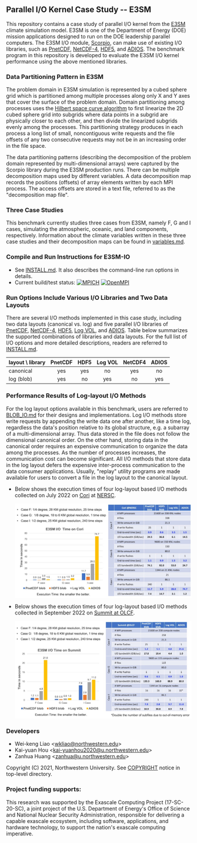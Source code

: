 ## Parallel I/O Kernel Case Study -- E3SM

This repository contains a case study of parallel I/O kernel from the
[E3SM](https://github.com/E3SM-Project/E3SM) climate simulation model.
E3SM is one of the Department of Energy (DOE) mission applications designed to
run on the DOE leadership parallel computers. The E3SM I/O module,
[Scorpio](https://github.com/E3SM-Project/scorpio), can make use of existing
I/O libraries, such as [PnetCDF](https://github.com/Parallel-NetCDF/PnetCDF),
[NetCDF-4](http://www.unidata.ucar.edu/software/netcdf),
[HDF5](https://www.hdfgroup.org/solutions/hdf5), and
[ADIOS](https://github.com/ornladios/ADIOS2).
The benchmark program in this repository is developed to evaluate the E3SM I/O
kernel performance using the above mentioned libraries.

### Data Partitioning Pattern in E3SM
The problem domain in E3SM simulation is represented by a cubed sphere grid
which is partitioned among multiple processes along only X and Y axes that
cover the surface of the problem domain. Domain partitioning among processes
uses the
[Hilbert space curve algorithm](https://en.wikipedia.org/wiki/Hilbert_curve)
to first linearize the 2D cubed sphere grid into subgrids where data points in
a subgrid are physically closer to each other, and then divide the linearized
subgrids evenly among the processes. This partitioning strategy produces in
each process a long list of small, noncontiguous write requests and the file
offsets of any two consecutive requests may not be in an increasing order in
the file space.

The data partitioning patterns (describing the decomposition of the problem
domain represented by multi-dimensional arrays) were captured by the Scorpio
library during the E3SM production runs. There can be multiple decomposition
maps used by different variables. A data decomposition map records the
positions (offsets) of array elements written by each MPI process. The access
offsets are stored in a text file, referred to as the "decomposition map file".

### Three Case Studies
This benchmark currently studies three cases from E3SM, namely F, G and I
cases, simulating the atmospheric, oceanic, and land components, respectively.
Information about the climate variables written in these three case studies and
their decomposition maps can be found in [variables.md](./docs/variables.md).

### Compile and Run Instructions for E3SM-IO
* See [INSTALL.md](./docs/INSTALL.md). It also describes the command-line run
  options in details.
* Current build/test status:
  [![MPICH](https://github.com/Parallel-NetCDF/E3SM-IO/actions/workflows/mpich_static.yml/badge.svg)](https://github.com/Parallel-NetCDF/E3SM-IO/actions/workflows/mpich_static.yml)
  [![OpenMPI](https://github.com/Parallel-NetCDF/E3SM-IO/actions/workflows/ubuntu_ompi.yml/badge.svg)](https://github.com/Parallel-NetCDF/E3SM-IO/actions/workflows/ubuntu_ompi.yml)

### Run Options Include Various I/O Libraries and Two Data Layouts
There are several I/O methods implemented in this case study, including two
data layouts (canonical vs. log) and five parallel I/O libraries of
[PnetCDF](https://github.com/Parallel-NetCDF/PnetCDF),
[NetCDF-4](https://github.com/Unidata/netcdf-c),
[HDF5](https://github.com/HDFGroup/hdf5),
[Log VOL](https://github.com/DataLib-ECP/vol-log-based), and
[ADIOS](https://github.com/ornladios/ADIOS2).
Table below summarizes the supported combinations of libraries and data
layouts. For the full list of I/O options and more detailed descriptions,
readers are referred to [INSTALL.md](./docs/INSTALL.md).

| layout \ library | PnetCDF | HDF5 | Log VOL | NetCDF4  | ADIOS |
|------------------|:-------:|:----:|:-------:|:--------:|:-----:|
| canonical        | yes     | yes  | no      | yes      | no    |
| log (blob)       | yes     | no   | yes     | no       | yes   |

### Performance Results of Log-layout I/O Methods
For the log layout options available in this benchmark, users are referred to
[BLOB_IO.md](./docs/BLOB_IO.md) for their designs and implementations. Log I/O
methods store write requests by appending the write data one after another,
like a time log, regardless the data's position relative to its global
structure, e.g. a subarray of a multi-dimensional array. Thus data stored in
the file does not follow the dimensional canonical order. On the other hand,
storing data in the canonical order requires an expensive communication to
organize the data among the processes. As the number of processes increases,
the communication cost can become significant. All I/O methods that store data
in the log layout defers the expensive inter-process communication to the data
consumer applications. Usually, "replay" utility programs are made available
for users to convert a file in the log layout to the canonical layout.

* Below shows the execution times of four log-layout based I/O methods
  collected on July 2022 on [Cori](https://docs.nersc.gov/systems/cori/) at
  [NERSC](https://www.nersc.gov).
  <p align="center">
  <img align="center" src="./docs/cori_07192022.jpg" alt="Performance of log-layout based I/O methods on Cori" width="600">
  </p>

* Below shows the execution times of four log-layout based I/O methods
  collected in September 2022 on [Summit at OLCF](https://www.olcf.ornl.gov/summit/).
  <p align="center">
  <img align="center" src="./docs/summit_09_2022.jpg" alt="Performance of log-layout based I/O methods on Summit" width="600">
  </p>

### Developers
* Wei-keng Liao <<wkliao@northwestern.edu>>
* Kai-yuan Hou <<kai-yuanhou2020@u.northwestern.edu>>
* Zanhua Huang <<zanhua@u.northwestern.edu>>

Copyright (C) 2021, Northwestern University.
See [COPYRIGHT](COPYRIGHT) notice in top-level directory.

### Project funding supports:
This research was supported by the Exascale Computing Project (17-SC-20-SC), a
joint project of the U.S. Department of Energy's Office of Science and National
Nuclear Security Administration, responsible for delivering a capable exascale
ecosystem, including software, applications, and hardware technology, to
support the nation's exascale computing imperative.

